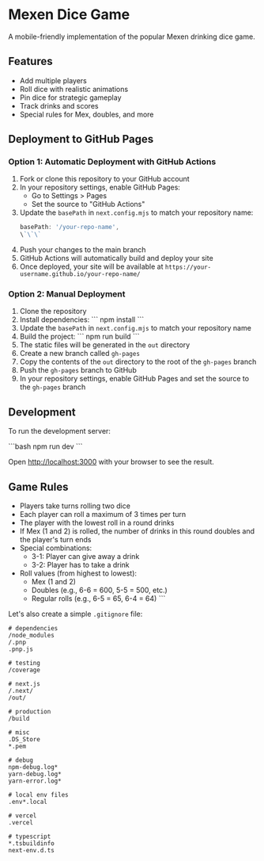 # Mexen Dice Game

A mobile-friendly implementation of the popular Mexen drinking dice game.

## Features

- Add multiple players
- Roll dice with realistic animations
- Pin dice for strategic gameplay
- Track drinks and scores
- Special rules for Mex, doubles, and more

## Deployment to GitHub Pages

### Option 1: Automatic Deployment with GitHub Actions

1. Fork or clone this repository to your GitHub account
2. In your repository settings, enable GitHub Pages:
   - Go to Settings > Pages
   - Set the source to "GitHub Actions"
3. Update the `basePath` in `next.config.mjs` to match your repository name:
   ```js
   basePath: '/your-repo-name',
   \`\`\`
4. Push your changes to the main branch
5. GitHub Actions will automatically build and deploy your site
6. Once deployed, your site will be available at `https://your-username.github.io/your-repo-name/`

### Option 2: Manual Deployment

1. Clone the repository
2. Install dependencies:
   \`\`\`
   npm install
   \`\`\`
3. Update the `basePath` in `next.config.mjs` to match your repository name
4. Build the project:
   \`\`\`
   npm run build
   \`\`\`
5. The static files will be generated in the `out` directory
6. Create a new branch called `gh-pages`
7. Copy the contents of the `out` directory to the root of the `gh-pages` branch
8. Push the `gh-pages` branch to GitHub
9. In your repository settings, enable GitHub Pages and set the source to the `gh-pages` branch

## Development

To run the development server:

\`\`\`bash
npm run dev
\`\`\`

Open [http://localhost:3000](http://localhost:3000) with your browser to see the result.

## Game Rules

- Players take turns rolling two dice
- Each player can roll a maximum of 3 times per turn
- The player with the lowest roll in a round drinks
- If Mex (1 and 2) is rolled, the number of drinks in this round doubles and the player's turn ends
- Special combinations:
  - 3-1: Player can give away a drink
  - 3-2: Player has to take a drink
- Roll values (from highest to lowest):
  - Mex (1 and 2)
  - Doubles (e.g., 6-6 = 600, 5-5 = 500, etc.)
  - Regular rolls (e.g., 6-5 = 65, 6-4 = 64)
\`\`\`

Let's also create a simple `.gitignore` file:

```text file=".gitignore"
# dependencies
/node_modules
/.pnp
.pnp.js

# testing
/coverage

# next.js
/.next/
/out/

# production
/build

# misc
.DS_Store
*.pem

# debug
npm-debug.log*
yarn-debug.log*
yarn-error.log*

# local env files
.env*.local

# vercel
.vercel

# typescript
*.tsbuildinfo
next-env.d.ts
